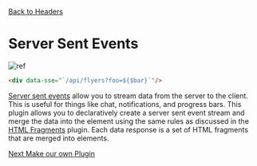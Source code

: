 [Back to Headers](/docs/included-plugins-html-partials-headers)

# Server Sent Events

![ref](/static/images/sse.gif)

```html
<div data-sse="`/api/flyers?foo=${$bar}`"/>
```

[Server sent events](https://developer.mozilla.org/en-US/docs/Web/API/Server-sent_events) allow you to stream data from the server to the client.  This is useful for things like chat, notifications, and progress bars.  This plugin allows you to declaratively create a server sent event stream and merge the data into the element using the same rules as discussed in the [HTML Fragments](/docs/included-plugins-html-partials-fragments) plugin.  Each data response is a set of HTML fragments that are merged into elements.


[Next Make our own Plugin](/docs/make-our-own-plugin)

